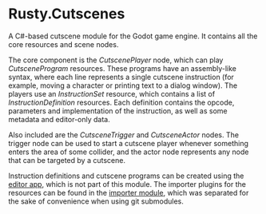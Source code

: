 # Rusty.Cutscenes
A C#-based cutscene module for the Godot game engine. It contains all the core resources and scene nodes.

The core component is the *CutscenePlayer* node, which can play *CutsceneProgram* resources. These programs have an assembly-like syntax, where each line represents a single cutscene instruction (for example, moving a character or printing text to a dialog window). The players use an *InstructionSet* resource, which contains a list of *InstructionDefinition* resources. Each definition contains the opcode, parameters and implementation of the instruction, as well as some metadata and editor-only data.

Also included are the *CutsceneTrigger* and *CutsceneActor* nodes. The trigger node can be used to start a cutscene player whenever something enters the area of some collider, and the actor node represents any node that can be targeted by a cutscene.

Instruction definitions and cutscene programs can be created using the [editor app](https://github.com/RustyRoboticsBV/Rusty.CutsceneEditor), which is not part of this module. The importer plugins for the resources can be found in the [importer module](https://github.com/RustyRoboticsBV/Rusty.CutsceneImporter), which was separated for the sake of convenience when using git submodules.

